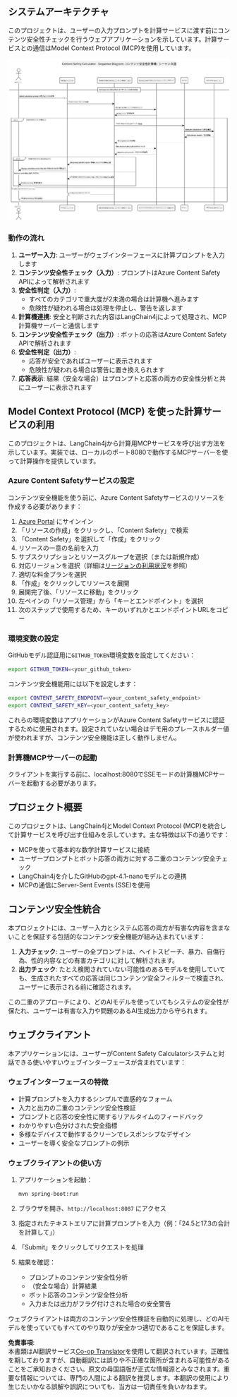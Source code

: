 <!--
CO_OP_TRANSLATOR_METADATA:
{
  "original_hash": "e5ea5e7582f70008ea9bec3b3820f20a",
  "translation_date": "2025-05-16T15:38:32+00:00",
  "source_file": "04-PracticalImplementation/samples/java/containerapp/README.md",
  "language_code": "ja"
}
-->
## システムアーキテクチャ

このプロジェクトは、ユーザーの入力プロンプトを計算サービスに渡す前にコンテンツ安全性チェックを行うウェブアプリケーションを示しています。計算サービスとの通信はModel Context Protocol (MCP)を使用しています。

![System Architecture Diagram](../../../../../../translated_images/plant.b079fed84e945b7c2978993a16163bb53f0517cfe3548d2e442ff40d619ba4b4.ja.png)

### 動作の流れ

1. **ユーザー入力**: ユーザーがウェブインターフェースに計算プロンプトを入力します  
2. **コンテンツ安全性チェック（入力）**: プロンプトはAzure Content Safety APIによって解析されます  
3. **安全性判定（入力）**:  
   - すべてのカテゴリで重大度が2未満の場合は計算機へ進みます  
   - 危険性が疑われる場合は処理を停止し、警告を返します  
4. **計算機連携**: 安全と判断された内容はLangChain4jによって処理され、MCP計算機サーバーと通信します  
5. **コンテンツ安全性チェック（出力）**: ボットの応答はAzure Content Safety APIで解析されます  
6. **安全性判定（出力）**:  
   - 応答が安全であればユーザーに表示されます  
   - 危険性が疑われる場合は警告に置き換えられます  
7. **応答表示**: 結果（安全な場合）はプロンプトと応答の両方の安全性分析と共にユーザーに表示されます  

## Model Context Protocol (MCP) を使った計算サービスの利用

このプロジェクトは、LangChain4jから計算用MCPサービスを呼び出す方法を示しています。実装では、ローカルのポート8080で動作するMCPサーバーを使って計算操作を提供しています。

### Azure Content Safetyサービスの設定

コンテンツ安全機能を使う前に、Azure Content Safetyサービスのリソースを作成する必要があります：

1. [Azure Portal](https://portal.azure.com) にサインイン  
2. 「リソースの作成」をクリックし、「Content Safety」で検索  
3. 「Content Safety」を選択して「作成」をクリック  
4. リソースの一意の名前を入力  
5. サブスクリプションとリソースグループを選択（または新規作成）  
6. 対応リージョンを選択（詳細は[リージョンの利用状況](https://azure.microsoft.com/en-us/global-infrastructure/services/?products=cognitive-services)を参照）  
7. 適切な料金プランを選択  
8. 「作成」をクリックしてリソースを展開  
9. 展開完了後、「リソースに移動」をクリック  
10. 左ペインの「リソース管理」から「キーとエンドポイント」を選択  
11. 次のステップで使用するため、キーのいずれかとエンドポイントURLをコピー  

### 環境変数の設定

GitHubモデル認証用に`GITHUB_TOKEN`環境変数を設定してください：  
```sh
export GITHUB_TOKEN=<your_github_token>
```

コンテンツ安全機能用には以下を設定します：  
```sh
export CONTENT_SAFETY_ENDPOINT=<your_content_safety_endpoint>
export CONTENT_SAFETY_KEY=<your_content_safety_key>
```

これらの環境変数はアプリケーションがAzure Content Safetyサービスに認証するために使用されます。設定されていない場合はデモ用のプレースホルダー値が使われますが、コンテンツ安全機能は正しく動作しません。

### 計算機MCPサーバーの起動

クライアントを実行する前に、localhost:8080でSSEモードの計算機MCPサーバーを起動する必要があります。

## プロジェクト概要

このプロジェクトは、LangChain4jとModel Context Protocol (MCP)を統合して計算サービスを呼び出す仕組みを示しています。主な特徴は以下の通りです：

- MCPを使って基本的な数学計算サービスに接続  
- ユーザープロンプトとボット応答の両方に対する二重のコンテンツ安全チェック  
- LangChain4jを介したGitHubのgpt-4.1-nanoモデルとの連携  
- MCPの通信にServer-Sent Events (SSE)を使用  

## コンテンツ安全性統合

本プロジェクトには、ユーザー入力とシステム応答の両方が有害な内容を含まないことを保証する包括的なコンテンツ安全機能が組み込まれています：

1. **入力チェック**: ユーザーの全プロンプトは、ヘイトスピーチ、暴力、自傷行為、性的内容などの有害カテゴリに対して解析されます。  
2. **出力チェック**: たとえ検閲されていない可能性のあるモデルを使用していても、生成されたすべての応答は同じコンテンツ安全フィルターで検査され、ユーザーに表示される前に確認されます。  

この二重のアプローチにより、どのAIモデルを使っていてもシステムの安全性が保たれ、ユーザーは有害な入力や問題のあるAI生成出力から守られます。

## ウェブクライアント

本アプリケーションには、ユーザーがContent Safety Calculatorシステムと対話できる使いやすいウェブインターフェースが含まれています：

### ウェブインターフェースの特徴

- 計算プロンプトを入力するシンプルで直感的なフォーム  
- 入力と出力の二重のコンテンツ安全性検証  
- プロンプトと応答の安全性に関するリアルタイムのフィードバック  
- わかりやすい色分けされた安全指標  
- 多様なデバイスで動作するクリーンでレスポンシブなデザイン  
- ユーザーを導く安全なプロンプトの例示  

### ウェブクライアントの使い方

1. アプリケーションを起動：  
   ```sh
   mvn spring-boot:run
   ```

2. ブラウザを開き、`http://localhost:8087` にアクセス  

3. 指定されたテキストエリアに計算プロンプトを入力（例：「24.5と17.3の合計を計算して」）  

4. 「Submit」をクリックしてリクエストを処理  

5. 結果を確認：  
   - プロンプトのコンテンツ安全性分析  
   - （安全な場合）計算結果  
   - ボット応答のコンテンツ安全性分析  
   - 入力または出力がフラグ付けされた場合の安全警告  

ウェブクライアントは両方のコンテンツ安全性検証を自動的に処理し、どのAIモデルを使っていてもすべてのやり取りが安全かつ適切であることを保証します。

**免責事項**:  
本書類はAI翻訳サービス[Co-op Translator](https://github.com/Azure/co-op-translator)を使用して翻訳されています。正確性を期しておりますが、自動翻訳には誤りや不正確な箇所が含まれる可能性があることをご承知おきください。原文の母国語版が正式な情報源とみなされます。重要な情報については、専門の人間による翻訳を推奨します。本翻訳の使用により生じたいかなる誤解や誤訳についても、当方は一切責任を負いかねます。